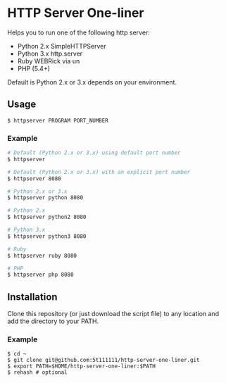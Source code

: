 # HTTP Server One-liner

Helps you to run one of the following http server:

- Python 2.x SimpleHTTPServer
- Python 3.x http.server
- Ruby WEBRick via un
- PHP (5.4+)

Default is Python 2.x or 3.x depends on your environment.

## Usage

```text
$ httpserver PROGRAM PORT_NUMBER
```

### Example

```bash
# Default (Python 2.x or 3.x) using default port number
$ httpserver

# Default (Python 2.x or 3.x) with an explicit port number
$ httpserver 8080

# Python 2.x or 3.x
$ httpserver python 8080

# Python 2.x
$ httpserver python2 8080

# Python 3.x
$ httpserver python3 8080

# Ruby
$ httpserver ruby 8080

# PHP
$ httpserver php 8080
```

## Installation

Clone this repository (or just download the script file) to any location and add the directory to your PATH.

### Example

```text
$ cd ~
$ git clone git@github.com:5t111111/http-server-one-liner.git
$ export PATH=$HOME/http-server-one-liner:$PATH
$ rehash # optional
```
